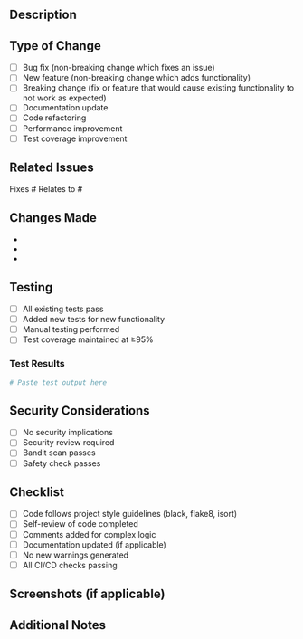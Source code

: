 ## Description

<!-- Provide a brief description of the changes in this PR -->

## Type of Change

- [ ] Bug fix (non-breaking change which fixes an issue)
- [ ] New feature (non-breaking change which adds functionality)
- [ ] Breaking change (fix or feature that would cause existing functionality to not work as expected)
- [ ] Documentation update
- [ ] Code refactoring
- [ ] Performance improvement
- [ ] Test coverage improvement

## Related Issues

<!-- Link to related issues using #issue_number -->

Fixes #
Relates to #

## Changes Made

<!-- List the specific changes made in this PR -->

-
-
-

## Testing

<!-- Describe the testing you've done -->

- [ ] All existing tests pass
- [ ] Added new tests for new functionality
- [ ] Manual testing performed
- [ ] Test coverage maintained at ≥95%

### Test Results

```bash
# Paste test output here
```

## Security Considerations

<!-- Describe any security implications of this change -->

- [ ] No security implications
- [ ] Security review required
- [ ] Bandit scan passes
- [ ] Safety check passes

## Checklist

- [ ] Code follows project style guidelines (black, flake8, isort)
- [ ] Self-review of code completed
- [ ] Comments added for complex logic
- [ ] Documentation updated (if applicable)
- [ ] No new warnings generated
- [ ] All CI/CD checks passing

## Screenshots (if applicable)

<!-- Add screenshots for UI changes -->

## Additional Notes

<!-- Any additional information that reviewers should know -->
